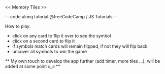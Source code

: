 << Memory Tiles >>

-- code along tutorial @freeCodeCamp / JS Tutorials --


How to play:

* click on any card to flip it over to see the symbol
* click on a second card to flip it
* if symbols match cards will remain flipped, if not they will flip back
* uncover all symbols to win the game



** My own touch to develop the app further (add timer, more tiles ...), will be added at some point ಠ_ಠ **
